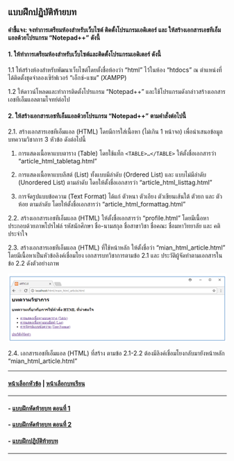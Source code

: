 ## แบบฝึกปฏิบัติท้ายบท
#### คำชี้แจง: จงทำการเตรียมห้องสำหรับเว็บไซต์  ติดตั้งโปรแกรมเอดิเตอร์ และ ให้สร้างเอกสารเอชทีเอ็มแอลด้วยโปรแกรม “Notepad++” ดังนี้

#### 1.	ให้ทำการเตรียมห้องสำหรับเว็บไซต์และติดตั้งโปรแกรมเอดิเตอร์ ดังนี้

   1.1	ให้สร้างห้องสำหรับพัฒนาเว็บไซต์โดยตั้งชื่อห้องว่า “html” ไว้ในห้อง “htdocs” ณ ตำแหน่งที่ได้ติดตั้งชุดจำลองเซิร์ฟเวอร์ “เอ็กซ์-แซม” (XAMPP)
   
   1.2	ให้ดาวน์โหลดและทำการติดตั้งโปรแกรม “Notepad++” และใช้โปรแกรมดังกล่าวสร้างเอกสารเอชทีเอ็มแอลตามโจทย์ต่อไป
   
#### 2.	ให้สร้างเอกสารเอชทีเอ็มแอลด้วยโปรแกรม “Notepad++” ตามคำสั่งต่อไปนี้

2.1. สร้างเอกสารเอชทีเอ็มแอล (HTML) โดยมีการใส่เนื้อหา (ไม่เกิน 1 หน้าจอ) เพื่อนำเสนอข้อมูลบทความวิชาการ 3 หัวข้อ ดังต่อไปนี้ 

   1) การแสดงเนื้อหาแบบตาราง (Table) โดยใช้แท็ก ```<TABLE>…</TABLE>``` ให้ตั้งชื่อเอกสารว่า “article_html_tabletag.html”
    
   2) การแสดงเนื้อหาแบบลีสต์ (List) ทั้งแบบมีลำดับ (Ordered List) และ แบบไม่มีลำดับ (Unordered List) ตามลำดับ โดยให้ตั้งชื่อเอกสารว่า “article_html_listtag.html”
    
   3) การจัดรูปแบบข้อความ (Text Format) ได้แก่ ตัวหนา ตัวเอียง ตัวเขียนเส้นใต้ ตัวยก และ ตัวห้อย ตามลำดับ โดยให้ตั้งชื่อเอกสารว่า “article_html_formattag.html”

2.2. สร้างเอกสารเอชทีเอ็มแอล (HTML) ให้ตั้งชื่อเอกสารว่า “profile.html” โดยมีเนื้อหาประกอบด้วยภาพโปรไฟล์ รหัสนักศึกษา ชื่อ-นามสกุล ชื่อสาขาวิชา ชื่อคณะ ชื่อมหาวิทยาลัย และ คติประจำใจ

2.3. สร้างเอกสารเอชทีเอ็มแอล (HTML) ที่ใช้หน้าหลัก ให้ตั้งชื่อว่า “mian_html_article.html” โดยมีเนื้อหาเป็นหัวข้อลิงค์เชื่อมโยง เอกสารบทวิชาการตามข้อ 2.1 และ ประวัติผู้จัดทำตามเอกสารในข้อ 2.2 ดังตัวอย่างภาพ

<img src=img/0218.png>

2.4. เอกสารเอชทีเอ็มแอล (HTML) ที่สร้าง ตามข้อ 2.1-2.2 ต้องมีลิงค์เชื่อมโยงกลับมายังหน้าหลัก “mian_html_article.html”

---
#### [หน้าเลือกหัวข้อ](README.md) | [หน้าเลือกบทเรียน](../README.md)
---
#### - [แบบฝึกหัดท้ายบท ตอนที่ 1](0230.md)
#### - [แบบฝึกหัดท้ายบท ตอนที่ 2](0250.md)
#### - [แบบฝึกปฏิบัติท้ายบท](0270.md)
---
